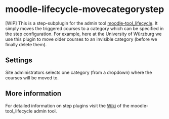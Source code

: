 # moodle-lifecycle-movecategorystep

[WIP] This is a step-subplugin for the admin tool [moodle-tool_lifecycle](https://github.com/learnweb/moodle-tool_lifecycle). 
It simply moves the triggered courses to a category which can be specified in the step configuration.
For example, here at the University of Würzburg we use this plugin to move older courses to an invisible category (before we finally delete them).

## Settings
Site administrators selects one category (from a dropdown) where the courses will be moved to.  

## More information  
For detailed information on step plugins visit the 
[Wiki](https://github.com/learnweb/moodle-tool_lifecycle/wiki) of the moodle-tool_lifecycle admin tool.
